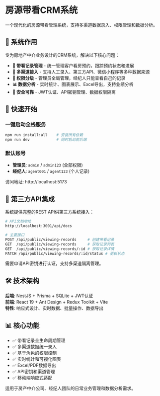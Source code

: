 # 房源带看CRM系统

一个现代化的房源带看管理系统，支持多渠道数据录入、权限管理和数据分析。

## 🎯 系统作用

专为房地产中介业务设计的CRM系统，解决以下核心问题：

- **📝 带看记录管理** - 统一管理客户看房预约，跟踪预约状态和进展
- **🔌 多渠道接入** - 支持人工录入、第三方API、微信小程序等多种数据来源  
- **👥 权限分级** - 管理员全局管理，经纪人只能查看自己的记录
- **📊 数据分析** - 实时统计、图表展示、Excel导出，支持业绩分析
- **🔐 安全可靠** - JWT认证、API密钥管理、数据权限隔离

## 🚀 快速开始

### 一键启动全栈服务
```bash
npm run install:all    # 安装所有依赖
npm run dev            # 同时启动前后端
```

### 默认账号
- **管理员**: `admin` / `admin123` (全部权限)
- **经纪人**: `agent001` / `agent123` (个人记录)

访问地址: http://localhost:5173

## 📱 第三方API集成

系统提供完整的REST API供第三方系统接入：

```bash
# API文档地址
http://localhost:3001/api/docs

# 主要接口
POST /api/public/viewing-records     # 创建带看记录
GET  /api/public/viewing-records     # 获取记录列表  
GET  /api/public/viewing-records/:id # 获取记录详情
PATCH /api/public/viewing-records/:id/status # 更新状态
```

需要申请API密钥进行认证，支持多渠道隔离管理。

## 🛠 技术架构

**后端**: NestJS + Prisma + SQLite + JWT认证  
**前端**: React 19 + Ant Design + Redux Toolkit + Vite  
**特性**: 响应式设计、实时数据、批量操作、数据导出

## 📊 核心功能

- ✅ 带看记录全生命周期管理
- ✅ 多渠道数据统一录入  
- ✅ 基于角色的权限控制
- ✅ 实时统计和可视化图表
- ✅ Excel/PDF数据导出
- ✅ API密钥和渠道管理
- ✅ 移动端响应式适配

适用于房产中介公司、经纪人团队的日常业务管理和数据分析需求。